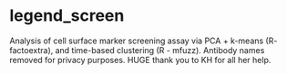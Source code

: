 # legend_screen
Analysis of cell surface marker screening assay via PCA + k-means (R- factoextra), and time-based clustering (R - mfuzz). Antibody names removed for privacy purposes. HUGE thank you to KH for all her help.